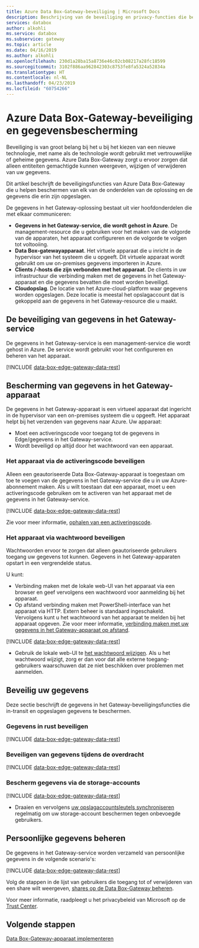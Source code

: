 ```yaml
---
title: Azure Data Box-Gateway-beveiliging | Microsoft Docs
description: Beschrijving van de beveiliging en privacy-functies die bescherming van uw virtuele apparaat Azure Data Box-Gateway, service en gegevens, on-premises en in de cloud.
services: databox
author: alkohli
ms.service: databox
ms.subservice: gateway
ms.topic: article
ms.date: 04/16/2019
ms.author: alkohli
ms.openlocfilehash: 230d1a28ba15a8736e46c02cb08217a28fc18599
ms.sourcegitcommit: 3102f886aa962842303c8753fe8fa5324a52834a
ms.translationtype: HT
ms.contentlocale: nl-NL
ms.lasthandoff: 04/23/2019
ms.locfileid: "60754266"
---
```

# <a name="azure-data-box-gateway-security-and-data-protection"></a>Azure Data Box-Gateway-beveiliging en gegevensbescherming

Beveiliging is van groot belang bij het u bij het kiezen van een nieuwe technologie, met name als de technologie wordt gebruikt met vertrouwelijke of geheime gegevens. Azure Data Box-Gateway zorgt u ervoor zorgen dat alleen entiteiten gemachtigde kunnen weergeven, wijzigen of verwijderen van uw gegevens.

Dit artikel beschrijft de beveiligingsfuncties van Azure Data Box-Gateway die u helpen beschermen van elk van de onderdelen van de oplossing en de gegevens die erin zijn opgeslagen.

De gegevens in het Gateway-oplossing bestaat uit vier hoofdonderdelen die met elkaar communiceren:

- **Gegevens in het Gateway-service, die wordt gehost in Azure**. De management-resource die u gebruiken voor het maken van de volgorde van de apparaten, het apparaat configureren en de volgorde te volgen tot voltooiing.
- **Data Box-gatewayapparaat**. Het virtuele apparaat die u inricht in de hypervisor van het systeem die u opgeeft. Dit virtuele apparaat wordt gebruikt om uw on-premises gegevens importeren in Azure.
- **Clients /-hosts die zijn verbonden met het apparaat**. De clients in uw infrastructuur die verbinding maken met de gegevens in het Gateway-apparaat en die gegevens bevatten die moet worden beveiligd.
- **Cloudopslag**. De locatie van het Azure-cloud-platform waar gegevens worden opgeslagen. Deze locatie is meestal het opslagaccount dat is gekoppeld aan de gegevens in het Gateway-resource die u maakt.


## <a name="data-box-gateway-service-protection"></a>De beveiliging van gegevens in het Gateway-service

De gegevens in het Gateway-service is een management-service die wordt gehost in Azure. De service wordt gebruikt voor het configureren en beheren van het apparaat.

[!INCLUDE [data-box-edge-gateway-data-rest](../../includes/data-box-edge-gateway-service-protection.md)]

## <a name="data-box-gateway-device-protection"></a>Bescherming van gegevens in het Gateway-apparaat

De gegevens in het Gateway-apparaat is een virtueel apparaat dat ingericht in de hypervisor van een on-premises systeem die u opgeeft. Het apparaat helpt bij het verzenden van gegevens naar Azure. Uw apparaat:

- Moet een activeringscode voor toegang tot de gegevens in Edge/gegevens in het Gateway-service.
- Wordt beveiligd op altijd door het wachtwoord van een apparaat.
<!---  secure boot enabled.
- Runs Windows Defender Device Guard. Device Guard allows you to run only trusted applications that you define in your code integrity policies.-->

### <a name="protect-the-device-via-activation-key"></a>Het apparaat via de activeringscode beveiligen

Alleen een geautoriseerde Data Box-Gateway-apparaat is toegestaan om toe te voegen van de gegevens in het Gateway-service die u in uw Azure-abonnement maken. Als u wilt toestaan dat een apparaat, moet u een activeringscode gebruiken om te activeren van het apparaat met de gegevens in het Gateway-service.

[!INCLUDE [data-box-edge-gateway-data-rest](../../includes/data-box-edge-gateway-activation-key.md)]

Zie voor meer informatie, [ophalen van een activeringscode](data-box-gateway-deploy-prep.md#get-the-activation-key).

### <a name="protect-the-device-via-password"></a>Het apparaat via wachtwoord beveiligen

Wachtwoorden ervoor te zorgen dat alleen geautoriseerde gebruikers toegang uw gegevens tot kunnen. Gegevens in het Gateway-apparaten opstart in een vergrendelde status.

U kunt:

- Verbinding maken met de lokale web-UI van het apparaat via een browser en geef vervolgens een wachtwoord voor aanmelding bij het apparaat.
- Op afstand verbinding maken met PowerShell-interface van het apparaat via HTTP. Extern beheer is standaard ingeschakeld. Vervolgens kunt u het wachtwoord van het apparaat te melden bij het apparaat opgeven. Zie voor meer informatie, [verbinding maken met uw gegevens in het Gateway-apparaat op afstand](data-box-gateway-connect-powershell-interface.md#connect-to-the-powershell-interface).

[!INCLUDE [data-box-edge-gateway-data-rest](../../includes/data-box-edge-gateway-password-best-practices.md)]
- Gebruik de lokale web-UI te [het wachtwoord wijzigen](data-box-gateway-manage-access-power-connectivity-mode.md#manage-device-access). Als u het wachtwoord wijzigt, zorg er dan voor dat alle externe toegang-gebruikers waarschuwen dat ze niet beschikken over problemen met aanmelden.


## <a name="protect-your-data"></a>Beveilig uw gegevens

Deze sectie beschrijft de gegevens in het Gateway-beveiligingsfuncties die in-transit en opgeslagen gegevens te beschermen.

### <a name="protect-data-at-rest"></a>Gegevens in rust beveiligen

[!INCLUDE [data-box-edge-gateway-data-rest](../../includes/data-box-edge-gateway-data-rest.md)]

### <a name="protect-data-in-flight"></a>Beveiligen van gegevens tijdens de overdracht

[!INCLUDE [data-box-edge-gateway-data-rest](../../includes/data-box-edge-gateway-data-flight.md)]

### <a name="protect-data-via-storage-accounts"></a>Bescherm gegevens via de storage-accounts

[!INCLUDE [data-box-edge-gateway-data-rest](../../includes/data-box-edge-gateway-protect-data-storage-accounts.md)]
- Draaien en vervolgens [uw opslagaccountsleutels synchroniseren](data-box-gateway-manage-shares.md#sync-storage-keys) regelmatig om uw storage-account beschermen tegen onbevoegde gebruikers.

## <a name="manage-personal-information"></a>Persoonlijke gegevens beheren

De gegevens in het Gateway-service worden verzameld van persoonlijke gegevens in de volgende scenario's:

[!INCLUDE [data-box-edge-gateway-data-rest](../../includes/data-box-edge-gateway-manage-personal-data.md)]

Volg de stappen in de lijst van gebruikers die toegang tot of verwijderen van een share wilt weergeven, [shares op de Data Box-Gateway beheren](data-box-gateway-manage-shares.md).

Voor meer informatie, raadpleegt u het privacybeleid van Microsoft op de [Trust Center](https://www.microsoft.com/trustcenter).

## <a name="next-steps"></a>Volgende stappen

[Data Box-Gateway-apparaat implementeren](data-box-gateway-deploy-prep.md)
